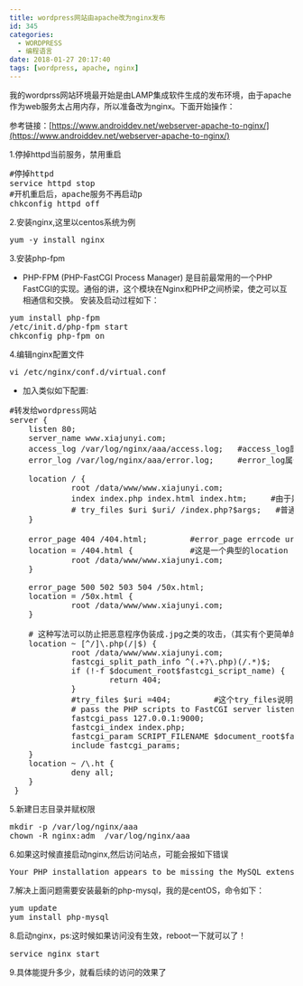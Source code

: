 ```yaml
---
title: wordpress网站由apache改为nginx发布
id: 345
categories:
  - WORDPRESS
  - 编程语言
date: 2018-01-27 20:17:40
tags: [wordpress, apache, nginx]
---
```


我的wordprss网站环境最开始是由LAMP集成软件生成的发布环境，由于apache作为web服务太占用内存，所以准备改为nginx。下面开始操作：

参考链接：[https://www.androiddev.net/webserver-apache-to-nginx/](https://www.androiddev.net/webserver-apache-to-nginx/) 

1.停掉httpd当前服务，禁用重启

<pre class="prettyprint lang-bsh">#停掉httpd
service httpd stop
#开机重启后，apache服务不再启动p       
chkconfig httpd off      </pre>

2.安装nginx,这里以centos系统为例

<pre class="prettyprint lang-bsh">yum -y install nginx</pre>

3.安装php-fpm

*   PHP-FPM (PHP-FastCGI Process Manager) 是目前最常用的一个PHP FastCGI的实现。通俗的讲，这个模块在Nginx和PHP之间桥梁，使之可以互相通信和交换。&nbsp;安装及启动过程如下：

<pre class="prettyprint lang-bsh">yum install php-fpm
/etc/init.d/php-fpm start
chkconfig php-fpm on</pre>

4.编辑nginx配置文件

<pre class="prettyprint lang-bsh">vi /etc/nginx/conf.d/virtual.conf</pre>

*   <span style="line-height:1.5;">加入类似如下配置:</span>

<pre class="prettyprint lang-xml">#转发给wordpress网站
server {
    listen 80; 
    server_name www.xiajunyi.com;        
    access_log /var/log/nginx/aaa/access.log;   #access_log属于ngx_http_log_module的设置, 缺省level为info
    error_log /var/log/nginx/aaa/error.log;     #error_log属于core module, 缺省的level是error 

    location / {
             root /data/www/www.xiajunyi.com;
             index index.php index.html index.htm;     #由于是PHP类型的动态页面为主，所以把index.php放在前面效率会更高些
             # try_files $uri $uri/ /index.php?$args;   #普通php网站因为没有rewrite的话，这个不需要
    }

    error_page 404 /404.html;         #error_page errcode uri (也就是说出现了404错误，会请求/404.html)
    location = /404.html {            #这是一个典型的location
             root /data/www/www.xiajunyi.com;
    }

    error_page 500 502 503 504 /50x.html;
    location = /50x.html {
             root /data/www/www.xiajunyi.com;
    }

    # 这种写法可以防止把恶意程序伪装成.jpg之类的攻击，（其实有个更简单的方法，就是把php.ini中的cgi.fix_pathinfo=0，但有时候简单的修改cgi.fix_pathinfo会造成有的php脚本出错)
    location ~ [^/]\.php(/|$) {
             root /data/www/www.xiajunyi.com;
             fastcgi_split_path_info ^(.+?\.php)(/.*)$;
             if (!-f $document_root$fastcgi_script_name) {
                     return 404;
             }
             #try_files $uri =404;         #这个try_files说明：对于.php文件，直接执行$uri, 如果找不到这个$uri,直接给出404错误，（和 location / 定义不同！），主要是为了防止 伪装成图片的攻击  (目前看，最安全的方式，是用上面那一句话，官方推荐的）
             # pass the PHP scripts to FastCGI server listening on 127.0.0.1:9000
             fastcgi_pass 127.0.0.1:9000;
             fastcgi_index index.php;
             fastcgi_param SCRIPT_FILENAME $document_root$fastcgi_script_name;
             include fastcgi_params;
    }
    location ~ /\.ht {
             deny all;
    }
 }</pre>


5.新建日志目录并赋权限

<pre class="prettyprint lang-bsh">mkdir -p /var/log/nginx/aaa
chown -R nginx:adm  /var/log/nginx/aaa</pre>

6.如果这时候直接启动nginx,然后访问站点，可能会报如下错误

<pre class="prettyprint lang-html">Your PHP installation appears to be missing the MySQL extension which is required by WordPress.</pre>

7.解决上面问题需要安装最新的php-mysql，我的是centOS，命令如下：

<pre class="prettyprint lang-bsh">yum update
yum install php-mysql</pre>

8.启动nginx，ps:<span style="line-height:1.5;">这时候如果访问没有生效，reboot一下就可以了！</span> 

<pre class="prettyprint lang-bsh">service nginx start</pre>


9.具体能提升多少，就看后续的访问的效果了